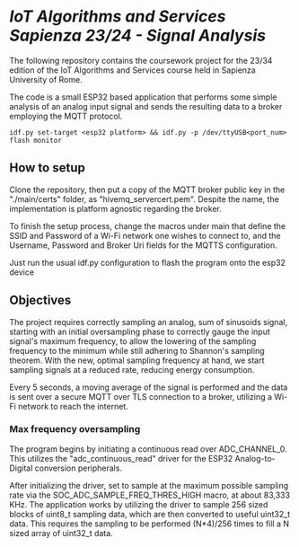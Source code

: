 # _IoT Algorithms and Services Sapienza 23/24 - Signal Analysis_

The following repository contains the coursework project for the 23/34 edition
of the IoT Algorithms and Services course held in Sapienza University of Rome.

The code is a small ESP32 based application that performs some simple analysis
of an analog input signal and sends the resulting data to a broker employing the
MQTT protocol.

```
idf.py set-target <esp32 platform> && idf.py -p /dev/ttyUSB<port_num> flash monitor
```

## How to setup
Clone the repository, then put a copy of the MQTT broker public key in the
"./main/certs" folder, as "hivemq_servercert.pem". Despite the name, the
implementation is platform agnostic regarding the broker.

To finish the setup process, change the macros under main that define the SSID
and Password of a Wi-Fi network one wishes to connect to, and the Username, 
Password and Broker Uri fields for the MQTTS configuration.

Just run the usual idf.py configuration to flash the program onto the esp32 device


## Objectives
The project requires correctly sampling an analog, sum of sinusoids signal,
starting with an initial oversampling phase to correctly gauge the input signal's
maximum frequency, to allow the lowering of the sampling frequency to the 
minimum while still adhering to Shannon's sampling theorem. With the new,
optimal sampling frequency at hand, we start sampling signals at a reduced rate,
reducing energy consumption.

Every 5 seconds, a moving average of the signal is performed and the data is sent
over a secure MQTT over TLS connection to a broker, utilizing a Wi-Fi network to
reach the internet.

### Max frequency oversampling
The program begins by initiating a continuous read over ADC_CHANNEL_0. This
utilizes the "adc_continuous_read" driver for the ESP32 Analog-to-Digital
conversion peripherals.

After initializing the driver, set to sample at the maximum possible sampling
rate via the SOC_ADC_SAMPLE_FREQ_THRES_HIGH macro, at about 83,333 KHz. The 
application works by utilizing the driver to sample 256 sized blocks of uint8_t
sampling data, which are then converted to useful uint32_t data. This requires
the sampling to be performed (N*4)/256 times to fill a N sized array of uint32_t
data.


### 


